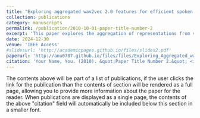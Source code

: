 ```yaml
---
title: "Exploring aggregated wav2vec 2.0 features for efficient spoken dialect identification"
collection: publications
category: manuscripts
permalink: /publication/2010-10-01-paper-title-number-2
excerpt: 'This paper explores the aggregation of representations from various layers of wav2vec 2.0 to obtain representations suitable for the task of spoken dialect identification. We explore different methods to aggregate the representations from all Transformer encoder layers. Specifically, statistical pooling and attentive statistical pooling based aggregation is used. We also use recently proposed DS-TDNN for obtaining the representations suitable for the task of dialect identification.'
date: 2024-12-30
venue: 'IEEE Access'
#slidesurl: 'http://academicpages.github.io/files/slides2.pdf'
paperurl: 'http://anu0707.github.io/files/files/Exploring_Aggregated_wav2vec_2.0_Features_and_Dual-Stream_TDNN_for_Efficient_Spoken_Dialect_Identification.pdf'
citation: 'Your Name, You. (2010). &quot;Paper Title Number 2.&quot; <i>Journal 1</i>. 1(2).'
---
```


The contents above will be part of a list of publications, if the user clicks the link for the publication than the contents of section will be rendered as a full page, allowing you to provide more information about the paper for the reader. When publications are displayed as a single page, the contents of the above "citation" field will automatically be included below this section in a smaller font.
